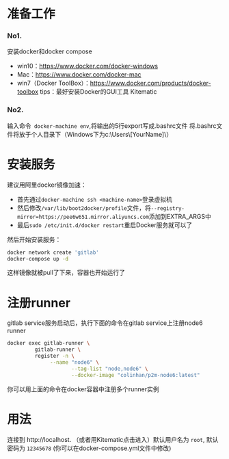 # 准备工作
### No1.
安装docker和docker compose
- win10：https://www.docker.com/docker-windows
- Mac：https://www.docker.com/docker-mac
- win7（Docker ToolBox）：https://www.docker.com/products/docker-toolbox
tips：最好安装Docker的GUI工具 Kitematic

### No2.
输入命令` docker-machine env`,将输出的5行export写成.bashrc文件
将.bashrc文件将放于个人目录下（Windows下为c:\Users\\\[YourName]\）


# 安装服务
建议用阿里docker镜像加速：
- 首先通过`docker-machine ssh <machine-name>`登录虚拟机
- 然后修改`/var/lib/boot2docker/profile`文件，将`--registry-mirror=https://pee6w651.mirror.aliyuncs.com`添加到EXTRA_ARGS中
- 最后`sudo /etc/init.d/docker restart`重启Docker服务就可以了

然后开始安装服务：
```sh
docker network create 'gitlab'
docker-compose up -d
```
这样镜像就被pull了下来，容器也开始运行了

# 注册runner
gitlab service服务启动后，执行下面的命令在gitlab service上注册node6 runner
```sh
docker exec gitlab-runner \
	     gitlab-runner \
	     register -n \
		      --name "node6" \
                     --tag-list "node,node6" \
                     --docker-image "colinhan/p2m-node6:latest"
```
你可以用上面的命令在docker容器中注册多个runner实例

# 用法
连接到 http://localhost. （或者用Kitematic点击进入）默认用户名为 `root`, 默认密码为 `12345678` (你可以在docker-compose.yml文件中修改)
